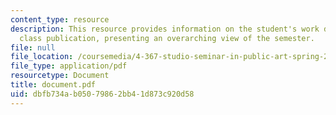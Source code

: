 ```yaml
---
content_type: resource
description: This resource provides information on the student's work done for the
  class publication, presenting an overarching view of the semester.
file: null
file_location: /coursemedia/4-367-studio-seminar-in-public-art-spring-2006/dbfb734ab05079862bb41d873c920d58_document.pdf
file_type: application/pdf
resourcetype: Document
title: document.pdf
uid: dbfb734a-b050-7986-2bb4-1d873c920d58
---
```


